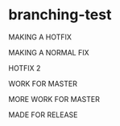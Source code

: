 # branching-test

MAKING A HOTFIX

MAKING A NORMAL FIX

HOTFIX 2

WORK FOR MASTER

MORE WORK FOR MASTER

MADE FOR RELEASE
